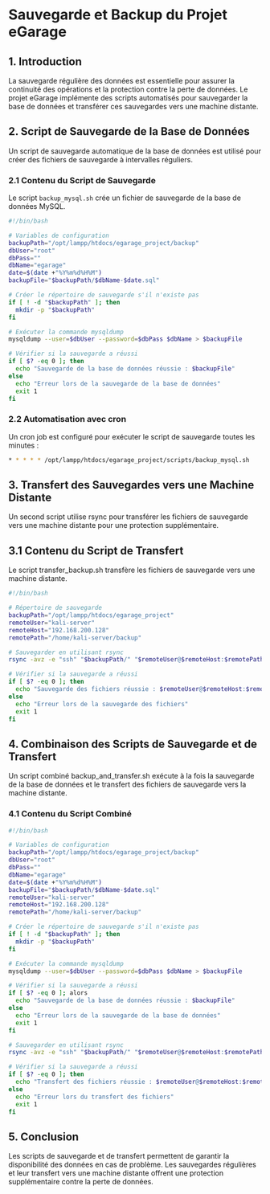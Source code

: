 # Sauvegarde et Backup du Projet eGarage

## 1. Introduction

La sauvegarde régulière des données est essentielle pour assurer la continuité des opérations et la protection contre la perte de données. Le projet eGarage implémente des scripts automatisés pour sauvegarder la base de données et transférer ces sauvegardes vers une machine distante.

## 2. Script de Sauvegarde de la Base de Données

Un script de sauvegarde automatique de la base de données est utilisé pour créer des fichiers de sauvegarde à intervalles réguliers.

### 2.1 Contenu du Script de Sauvegarde

Le script `backup_mysql.sh` crée un fichier de sauvegarde de la base de données MySQL.

```bash
#!/bin/bash

# Variables de configuration
backupPath="/opt/lampp/htdocs/egarage_project/backup"
dbUser="root"
dbPass=""
dbName="egarage"
date=$(date +"%Y%m%d%H%M")
backupFile="$backupPath/$dbName-$date.sql"

# Créer le répertoire de sauvegarde s'il n'existe pas
if [ ! -d "$backupPath" ]; then
  mkdir -p "$backupPath"
fi

# Exécuter la commande mysqldump
mysqldump --user=$dbUser --password=$dbPass $dbName > $backupFile

# Vérifier si la sauvegarde a réussi
if [ $? -eq 0 ]; then
  echo "Sauvegarde de la base de données réussie : $backupFile"
else
  echo "Erreur lors de la sauvegarde de la base de données"
  exit 1
fi
```

### 2.2 Automatisation avec cron

Un cron job est configuré pour exécuter le script de sauvegarde toutes les minutes :

```bash
* * * * * /opt/lampp/htdocs/egarage_project/scripts/backup_mysql.sh
```

## 3. Transfert des Sauvegardes vers une Machine Distante

Un second script utilise rsync pour transférer les fichiers de sauvegarde vers une machine distante pour une protection supplémentaire.

## 3.1 Contenu du Script de Transfert

Le script transfer_backup.sh transfère les fichiers de sauvegarde vers une machine distante.

```bash
#!/bin/bash

# Répertoire de sauvegarde
backupPath="/opt/lampp/htdocs/egarage_project"
remoteUser="kali-server"
remoteHost="192.168.200.128"
remotePath="/home/kali-server/backup"

# Sauvegarder en utilisant rsync
rsync -avz -e "ssh" "$backupPath/" "$remoteUser@$remoteHost:$remotePath"

# Vérifier si la sauvegarde a réussi
if [ $? -eq 0 ]; then
  echo "Sauvegarde des fichiers réussie : $remoteUser@$remoteHost:$remotePath"
else
  echo "Erreur lors de la sauvegarde des fichiers"
  exit 1
fi
```

## 4. Combinaison des Scripts de Sauvegarde et de Transfert

Un script combiné backup_and_transfer.sh exécute à la fois la sauvegarde de la base de données et le transfert des fichiers de sauvegarde vers la machine distante.

### 4.1 Contenu du Script Combiné

```bash
#!/bin/bash

# Variables de configuration
backupPath="/opt/lampp/htdocs/egarage_project/backup"
dbUser="root"
dbPass=""
dbName="egarage"
date=$(date +"%Y%m%d%H%M")
backupFile="$backupPath/$dbName-$date.sql"
remoteUser="kali-server"
remoteHost="192.168.200.128"
remotePath="/home/kali-server/backup"

# Créer le répertoire de sauvegarde s'il n'existe pas
if [ ! -d "$backupPath" ]; then
  mkdir -p "$backupPath"
fi

# Exécuter la commande mysqldump
mysqldump --user=$dbUser --password=$dbPass $dbName > $backupFile

# Vérifier si la sauvegarde a réussi
if [ $? -eq 0 ]; alors
  echo "Sauvegarde de la base de données réussie : $backupFile"
else
  echo "Erreur lors de la sauvegarde de la base de données"
  exit 1
fi

# Sauvegarder en utilisant rsync
rsync -avz -e "ssh" "$backupPath/" "$remoteUser@$remoteHost:$remotePath"

# Vérifier si la sauvegarde a réussi
if [ $? -eq 0 ]; then
  echo "Transfert des fichiers réussie : $remoteUser@$remoteHost:$remotePath"
else
  echo "Erreur lors du transfert des fichiers"
  exit 1
fi
```

## 5. Conclusion

Les scripts de sauvegarde et de transfert permettent de garantir la disponibilité des données en cas de problème. Les sauvegardes régulières et leur transfert vers une machine distante offrent une protection supplémentaire contre la perte de données.


